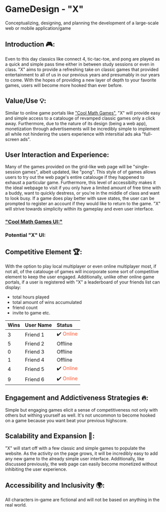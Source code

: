 # GameDesign - "X"

Conceptualizing, designing, and planning the development of a large-scale web or mobile application/game

## Introduction 🎮:

Even to this day classics like connect 4, tic-tac-toe, and pong are played as a quick and simple pass time either in between study sessions or even in class. "X" aims to provide a refreshing take on classic games that provided entertainment to all of us in our previous years and presumably in our years to come. With the hopes of providing a new layer of depth to your favorite games, users will become more hooked than ever before.

## Value/Use 💡:

Similar to online game portals like ["Cool Math Games"](https://www.coolmathgames.com), "X" will provide easy and simple access to a catalouge of revamped classic games only a click away. Furthermore, due to the nature of its design (being a web app), monetization through advertisements will be incredibly simple to implement all while not hindering the users experience with intersitial ads aka "full-screen ads".

## User Interaction and Experience:

Many of the games provided on the grid-like web page will be "single-session games", albeit updated, like "pong". This style of of games allows users to try out the web page's entire catalouge if they happened to exhaust a particular game. Furthermore, this level of accessibilty makes it the ideal webpage to visit if you only have a limited amount of free time with a buddy, want to quickly destress, or you're in the middle of class and want to look busy. If a game does play better with save states, the user can be prompted to register an account if they would like to return to the game. "X" will strive towards simplicity within its gameplay and even user interface.

###                            ["Cool Math Games UI:"](https://www.coolmathgames.com)

###                                              Potential "X" UI:

## Competitive Element 🏆:

With the option to play local multiplayer or even online multiplayer most, if not all, of the catalouge of games will incorporate some sort of competitive element to keep the user engaged. Additionally, unlike other online game portals, if a user is registered with "X" a leaderboard of your friends list can display:

- total hours played
- total amount of wins accumulated
- friend count
- invite to game etc.

| Wins | User Name           | Status     |
|------|:--------------------|:-----------|
| 3    | Friend 1            | ✔️ <span style="color: #ff5733;">Online</span> |
| 5    | Friend 2            | Offline    |
| 0    | Friend 3            | Offline    |
| 1    | Friend 4            | Offline    |
| 4    | Friend 5            | ✔️ <span style="color: #ff5733;">Online</span> |
| 9    | Friend 6            | ✔️ <span style="color: #ff5733;">Online</span> |


## Engagement and Addictiveness Strategies 🔥:

Simple but engaging games elicit a sense of competitiveness not only with others but withing yourself as well. It's not uncommon to become hooked on a game because you want beat your previous highscore.

## Scalability and Expansion 🌱:

"X" will start off with a few classic and simple games to populate the website. As the activity on the page grows, it will be incredibly easy to add any new game to the already simple user interface. Additionally, like discussed previously, the web page can easily become monetized without inhibiting the user experience.

## Accessibility and Inclusivity 🌍:

All characters in-game are fictional and will not be based on anything in the real world.
